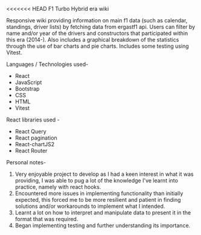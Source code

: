 <<<<<<< HEAD
F1 Turbo Hybrid era wiki

Responsive wiki providing information on main f1 data (such as calendar, standings, driver lists) by fetching data from ergastf1 api. Users can filter by name and/or year of the drivers and constructors that participated within this era (2014-). Also includes a graphical breakdown of the statistics through the use of bar charts and pie charts. Includes some testing using Vitest.

Languages / Technologies used-

- React
- JavaScript
- Bootstrap
- CSS
- HTML
- Vitest

React libraries used -

- React Query
- React pagination
- React-chartJS2
- React Router

Personal notes-

1. Very enjoyable project to develop as I had a keen interest in what it was providing, I was able to pug a lot of the knowledge I've learnt into practice, namely with react hooks.
2. Encountered more issues in implementing functionality than initially expected, this forced me to be more resilient and patient in finding solutions and/or workarounds to implement what I intended.
3. Learnt a lot on how to interpret and manipulate data to present it in the format that was required.
4. Began implementing testing and further understanding its importance.
